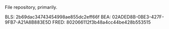 File repository, primarily.


BLS: 2b69dac34743454998ae855dc2eff66f
BEA: 02ADED8B-0BE3-427F-9FB7-A21A8B883E5D
FRED: 802066112f3b48a4cc44be428b553515
